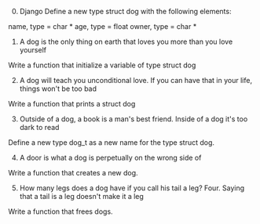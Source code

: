 0. Django 
Define a new type struct dog with the following elements:

name, type = char *
age, type = float
owner, type = char *

1. A dog is the only thing on earth that loves you more than you love yourself 

Write a function that initialize a variable of type struct dog

2. A dog will teach you unconditional love. If you can have that in your life, things won't be too bad 

Write a function that prints a struct dog

3. Outside of a dog, a book is a man's best friend. Inside of a dog it's too dark to read 

Define a new type dog_t as a new name for the type struct dog.

4. A door is what a dog is perpetually on the wrong side of

Write a function that creates a new dog.

5. How many legs does a dog have if you call his tail a leg? Four. Saying that a tail is a leg doesn't make it a leg 

Write a function that frees dogs.